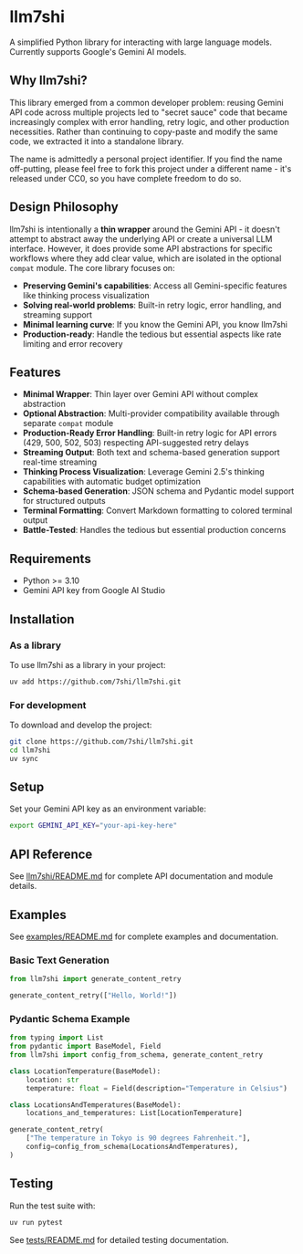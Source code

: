 # llm7shi

A simplified Python library for interacting with large language models. Currently supports Google's Gemini AI models.

## Why llm7shi?

This library emerged from a common developer problem: reusing Gemini API code across multiple projects led to "secret sauce" code that became increasingly complex with error handling, retry logic, and other production necessities. Rather than continuing to copy-paste and modify the same code, we extracted it into a standalone library.

The name is admittedly a personal project identifier. If you find the name off-putting, please feel free to fork this project under a different name - it's released under CC0, so you have complete freedom to do so.

## Design Philosophy

llm7shi is intentionally a **thin wrapper** around the Gemini API - it doesn't attempt to abstract away the underlying API or create a universal LLM interface. However, it does provide some API abstractions for specific workflows where they add clear value, which are isolated in the optional `compat` module. The core library focuses on:

- **Preserving Gemini's capabilities**: Access all Gemini-specific features like thinking process visualization
- **Solving real-world problems**: Built-in retry logic, error handling, and streaming support
- **Minimal learning curve**: If you know the Gemini API, you know llm7shi
- **Production-ready**: Handle the tedious but essential aspects like rate limiting and error recovery

## Features

- **Minimal Wrapper**: Thin layer over Gemini API without complex abstraction
- **Optional Abstraction**: Multi-provider compatibility available through separate `compat` module
- **Production-Ready Error Handling**: Built-in retry logic for API errors (429, 500, 502, 503) respecting API-suggested retry delays
- **Streaming Output**: Both text and schema-based generation support real-time streaming
- **Thinking Process Visualization**: Leverage Gemini 2.5's thinking capabilities with automatic budget optimization
- **Schema-based Generation**: JSON schema and Pydantic model support for structured outputs
- **Terminal Formatting**: Convert Markdown formatting to colored terminal output
- **Battle-Tested**: Handles the tedious but essential production concerns

## Requirements

- Python >= 3.10
- Gemini API key from Google AI Studio

## Installation

### As a library

To use llm7shi as a library in your project:

```bash
uv add https://github.com/7shi/llm7shi.git
```

### For development

To download and develop the project:

```bash
git clone https://github.com/7shi/llm7shi.git
cd llm7shi
uv sync
```

## Setup

Set your Gemini API key as an environment variable:

```bash
export GEMINI_API_KEY="your-api-key-here"
```

## API Reference

See [llm7shi/README.md](llm7shi/README.md) for complete API documentation and module details.

## Examples

See [examples/README.md](examples/README.md) for complete examples and documentation.

### Basic Text Generation

```python
from llm7shi import generate_content_retry

generate_content_retry(["Hello, World!"])
```

### Pydantic Schema Example

```python
from typing import List
from pydantic import BaseModel, Field
from llm7shi import config_from_schema, generate_content_retry

class LocationTemperature(BaseModel):
    location: str
    temperature: float = Field(description="Temperature in Celsius")

class LocationsAndTemperatures(BaseModel):
    locations_and_temperatures: List[LocationTemperature]

generate_content_retry(
    ["The temperature in Tokyo is 90 degrees Fahrenheit."],
    config=config_from_schema(LocationsAndTemperatures),
)
```

## Testing

Run the test suite with:

```bash
uv run pytest
```

See [tests/README.md](tests/README.md) for detailed testing documentation.
